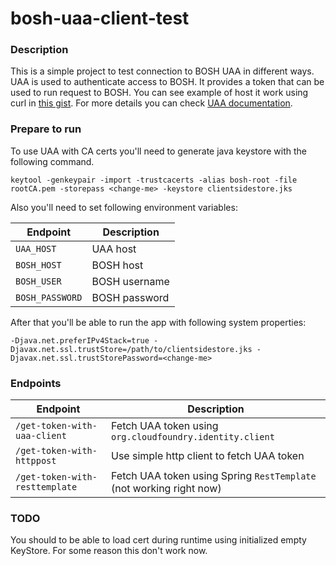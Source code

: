 # bosh-uaa-client-test

### Description

This is a simple project to test connection to BOSH UAA in different ways. UAA is used to authenticate access to BOSH. 
It provides a token that can be used to run request to BOSH. You can see example of host it work using curl in 
[this gist](https://gist.github.com/allomov/48a61475b95d89da11cdb18c329897bc). For more details you can check [UAA documentation](https://docs.cloudfoundry.org/api/uaa/).

### Prepare to run

To use UAA with CA certs you'll need to generate java keystore with the following command.
```
keytool -genkeypair -import -trustcacerts -alias bosh-root -file rootCA.pem -storepass <change-me> -keystore clientsidestore.jks
```

Also you'll need to set following environment variables:

| Endpoint | Description
| --- | -----------
| `UAA_HOST` | UAA host
| `BOSH_HOST` | BOSH host
| `BOSH_USER` | BOSH username
| `BOSH_PASSWORD` | BOSH password

After that you'll be able to run the app with following system properties:
```
-Djava.net.preferIPv4Stack=true -Djavax.net.ssl.trustStore=/path/to/clientsidestore.jks -Djavax.net.ssl.trustStorePassword=<change-me>
```

### Endpoints

| Endpoint | Description
| --- | -----------
| `/get-token-with-uaa-client` | Fetch UAA token using `org.cloudfoundry.identity.client`
| `/get-token-with-httppost` | Use simple http client to fetch UAA token 
| `/get-token-with-resttemplate` | Fetch UAA token using Spring `RestTemplate` (not working right now) 

### TODO

You should to be able to load cert during runtime using initialized empty KeyStore. For some reason this don't work now. 
